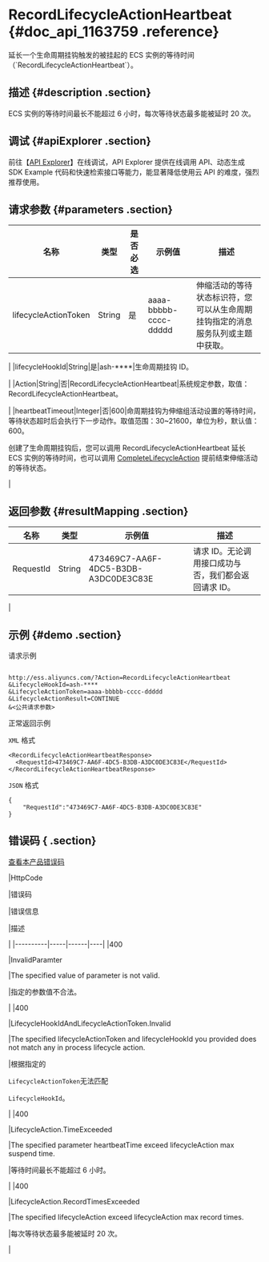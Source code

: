 # RecordLifecycleActionHeartbeat {#doc_api_1163759 .reference}

延长一个生命周期挂钩触发的被挂起的 ECS 实例的等待时间（\`RecordLifecycleActionHeartbeat\`）。

## 描述 {#description .section}

ECS 实例的等待时间最长不能超过 6 小时，每次等待状态最多能被延时 20 次。

## 调试 {#apiExplorer .section}

前往【[API Explorer](https://api.aliyun.com/#product=Ess&api=RecordLifecycleActionHeartbeat)】在线调试，API Explorer 提供在线调用 API、动态生成 SDK Example 代码和快速检索接口等能力，能显著降低使用云 API 的难度，强烈推荐使用。

## 请求参数 {#parameters .section}

|名称|类型|是否必选|示例值|描述|
|--|--|----|---|--|
|lifecycleActionToken|String|是|aaaa-bbbbb-cccc-ddddd|伸缩活动的等待状态标识符，您可以从生命周期挂钩指定的消息服务队列或主题中获取。

 |
|lifecycleHookId|String|是|ash-\*\*\*\*|生命周期挂钩 ID。

 |
|Action|String|否|RecordLifecycleActionHeartbeat|系统规定参数，取值：RecordLifecycleActionHeartbeat。

 |
|heartbeatTimeout|Integer|否|600|命周期挂钩为伸缩组活动设置的等待时间，等待状态超时后会执行下一步动作。取值范围：30~21600，单位为秒，默认值：600。

 创建了生命周期挂钩后，您可以调用 RecordLifecycleActionHeartbeat 延长 ECS 实例的等待时间，也可以调用 [CompleteLifecycleAction](~~73847~~) 提前结束伸缩活动的等待状态。

 |

## 返回参数 {#resultMapping .section}

|名称|类型|示例值|描述|
|--|--|---|--|
|RequestId|String|473469C7-AA6F-4DC5-B3DB-A3DC0DE3C83E|请求 ID。无论调用接口成功与否，我们都会返回请求 ID。

 |

## 示例 {#demo .section}

请求示例

``` {#request_demo}

http://ess.aliyuncs.com/?Action=RecordLifecycleActionHeartbeat
&LifecycleHookId=ash-****
&LifecycleActionToken=aaaa-bbbbb-cccc-ddddd
&LifecycleActionResult=CONTINUE
&<公共请求参数>

```

正常返回示例

`XML` 格式

``` {#xml_return_success_demo}
<RecordLifecycleActionHeartbeatResponse>
  <RequestId>473469C7-AA6F-4DC5-B3DB-A3DC0DE3C83E</RequestId>
</RecordLifecycleActionHeartbeatResponse>

```

`JSON` 格式

``` {#json_return_success_demo}
{
	"RequestId":"473469C7-AA6F-4DC5-B3DB-A3DC0DE3C83E"
}
```

## 错误码 { .section}

[查看本产品错误码](https://error-center.aliyun.com/status/product/Ess)

|HttpCode

|错误码

|错误信息

|描述

|
|----------|-----|------|----|
|400

|InvalidParamter

|The specified value of parameter is not valid.

|指定的参数值不合法。

|
|400

|LifecycleHookIdAndLifecycleActionToken.Invalid

|The specified lifecycleActionToken and lifecycleHookId you provided does not match any in process lifecycle action.

|根据指定的

`LifecycleActionToken`无法匹配

`LifecycleHookId`。

|
|400

|LifecycleAction.TimeExceeded

|The specified parameter heartbeatTime exceed lifecycleAction max suspend time.

|等待时间最长不能超过 6 小时。

|
|400

|LifecycleAction.RecordTimesExceeded

|The specified lifecycleAction exceed lifecycleAction max record times.

|每次等待状态最多能被延时 20 次。

|


